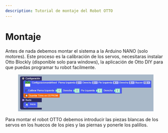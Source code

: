 ```yaml
---
description: Tutorial de montaje del Robot OTTO
---
```


# Montaje

Antes de nada debemos montar el sistema a la Arduino NANO (solo motores). Este proceso es la calibración de los servos, necesitaras instalar Otto Blockly (disponible solo para windows), la aplicación de Otto DIY para que puedas programar tu robot facilmente.

<figure><img src="../.gitbook/assets/ottoblockly-calibration.jpg" alt=""><figcaption></figcaption></figure>

Para montar el robot OTTO debemos introducir las piezas blancas de los servos en los huecos de los pies y las piernas y ponerle los palillos.
